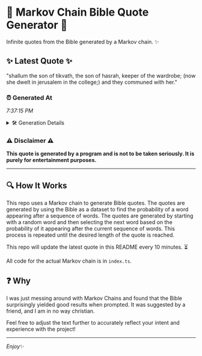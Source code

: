 # 📖 Markov Chain Bible Quote Generator 📖

Infinite quotes from the Bible generated by a Markov chain. ✨

## ✨ Latest Quote ✨
"shallum the son of tikvath, the son of hasrah, keeper of the wardrobe; (now she dwelt in jerusalem in the college;) and they communed with her."

### ⏰ Generated At
*7:37:15 PM*

<details>
    <summary>🛠️ Generation Details</summary>
    <p>
        <strong>🌱 Seed:</strong> shallum<br>
        <strong>🔄 Iterations:</strong> 25<br>
        <strong>📜 Context History:</strong><br>[ shallum ]: the<br>[ shallum, the ]: son<br>[ shallum, the, son ]: of<br>[ shallum, the, son, of ]: tikvath,<br>[ shallum, the, son, of, tikvath, ]: the<br>[ shallum, the, son, of, tikvath,, the ]: son<br>[ the, son, of, tikvath,, the, son ]: of<br>[ son, of, tikvath,, the, son, of ]: hasrah,<br>[ of, tikvath,, the, son, of, hasrah, ]: keeper<br>[ tikvath,, the, son, of, hasrah,, keeper ]: of<br>[ the, son, of, hasrah,, keeper, of ]: the<br>[ son, of, hasrah,, keeper, of, the ]: wardrobe;<br>[ of, hasrah,, keeper, of, the, wardrobe; ]: (now<br>[ hasrah,, keeper, of, the, wardrobe;, (now ]: she<br>[ keeper, of, the, wardrobe;, (now, she ]: dwelt<br>[ of, the, wardrobe;, (now, she, dwelt ]: in<br>[ the, wardrobe;, (now, she, dwelt, in ]: jerusalem<br>[ wardrobe;, (now, she, dwelt, in, jerusalem ]: in<br>[ (now, she, dwelt, in, jerusalem, in ]: the<br>[ she, dwelt, in, jerusalem, in, the ]: college;)<br>[ dwelt, in, jerusalem, in, the, college;) ]: and<br>[ in, jerusalem, in, the, college;), and ]: they<br>[ jerusalem, in, the, college;), and, they ]: communed<br>[ in, the, college;), and, they, communed ]: with<br>[ the, college;), and, they, communed, with ]: her.<br>
    </p>
</details>

### ⚠️ Disclaimer ⚠️
**This quote is generated by a program and is not to be taken seriously. It is purely for entertainment purposes.**

---

## 🔍 How It Works

This repo uses a Markov chain to generate Bible quotes. The quotes are generated by using the Bible as a dataset to find the probability of a word appearing after a sequence of words. The quotes are generated by starting with a random word and then selecting the next word based on the probability of it appearing after the current sequence of words. This process is repeated until the desired length of the quote is reached.

This repo will update the latest quote in this README every 10 minutes. ⏳

All code for the actual Markov chain is in `index.ts`.

## ❓ Why

I was just messing around with Markov Chains and found that the Bible surprisingly yielded good results when prompted. 
It was suggested by a friend, and I am in no way christian.

Feel free to adjust the text further to accurately reflect your intent and experience with the project!

---

*Enjoy*✨
